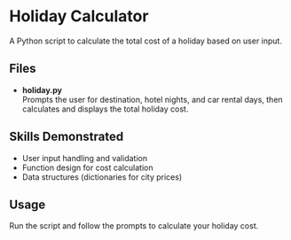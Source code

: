 # Holiday Calculator

A Python script to calculate the total cost of a holiday based on user input.

## Files

- **holiday.py**  
  Prompts the user for destination, hotel nights, and car rental days, then calculates and displays the total holiday cost.

## Skills Demonstrated

- User input handling and validation
- Function design for cost calculation
- Data structures (dictionaries for city prices)

## Usage

Run the script and follow the prompts to calculate your holiday cost.
